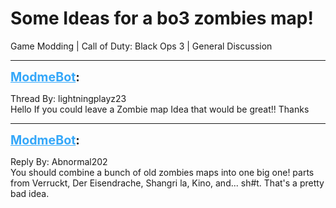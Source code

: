 # Some Ideas for a bo3 zombies map!
Game Modding | Call of Duty: Black Ops 3 | General Discussion

---
<strong style="font-size: 1.4em;"><span style="text-decoration: underline;text-decoration-color: #34a7f9;"><span style="color:#34a7f9;">ModmeBot</span></span>:</strong>

<p>Thread By: lightningplayz23<br />Hello If you could leave a Zombie map Idea that would be great!! Thanks</p>

---
<strong style="font-size: 1.4em;"><span style="text-decoration: underline;text-decoration-color: #34a7f9;"><span style="color:#34a7f9;">ModmeBot</span></span>:</strong>

<p>Reply By: Abnormal202<br />You should combine a bunch of old zombies maps into one big one! parts from Verruckt, Der Eisendrache, Shangri la, Kino, and... sh#t. That&#39;s a pretty bad idea.</p>
